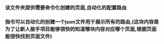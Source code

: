 ### 该文件夹提供需要命令化创建的页面,自动化的配置路由  
### 指令可以自动化的创建一个json文件用于展示所有的路由,(这块内容是为了让新人接手项目能够很快的知道哪块内容对应哪个页面,根据页面能很快找到页面文件)